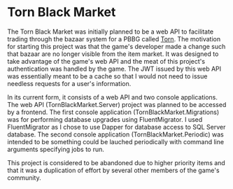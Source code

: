 # Torn Black Market
The Torn Black Market was initially planned to be a web API to facilitate trading through the bazaar system for a PBBG called [Torn](https://torn.com).
The motivation for starting this project was that the game's developer made a change such that bazaar are no longer visible from the item market. It was designed
to take advantage of the game's web API and the meat of this project's authentication was handled by the game. The JWT issued by this web API was essentially
meant to be a cache so that I would not need to issue needless requests for a user's information.

In its current form, it consists of a web API and two console applications. The web API (TornBlackMarket.Server) project was planned to be accessed by a frontend. 
The first console application (TornBlackMarket.Migrations) was for performing database upgrades using FluentMigrator. I used FluentMigrator as I chose to use Dapper
for database access to SQL Server database. The second console application (TornBlackMarket.Periodic) was intended to be something could be lauched periodically with 
command line arguments specifying jobs to run.

This project is considered to be abandoned due to higher priority items and that it was a duplication of effort by several other members of the game's community.
